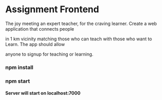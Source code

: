 # Assignment Frontend
The joy meeting an expert teacher, for the craving learner. Create a web application that connects people

in 1 km vicinity matching those who can teach with those who want to Learn. The app should allow

anyone to signup for teaching or learning.

### npm install
### npm start
#### Server will start on localhost:7000
